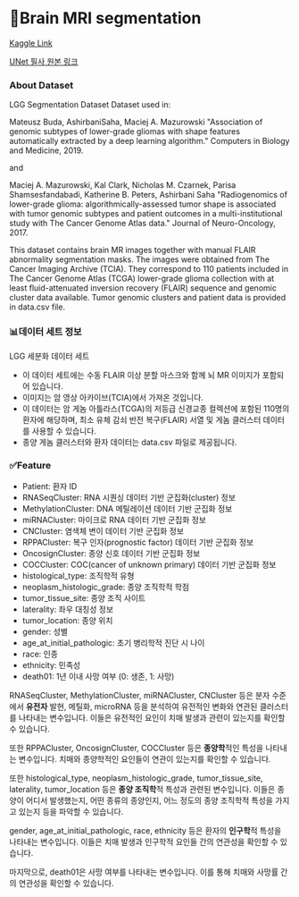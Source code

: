 # 🧠Brain MRI segmentation
[Kaggle Link](https://www.kaggle.com/datasets/mateuszbuda/lgg-mri-segmentation)

[UNet 필사 원본 링크](https://www.kaggle.com/code/tejasurya/unet-from-scratch-segmentation-tumour/notebook)

### About Dataset
LGG Segmentation Dataset
Dataset used in:

Mateusz Buda, AshirbaniSaha, Maciej A. Mazurowski "Association of genomic subtypes of lower-grade gliomas with shape features automatically extracted by a deep learning algorithm." Computers in Biology and Medicine, 2019.

and

Maciej A. Mazurowski, Kal Clark, Nicholas M. Czarnek, Parisa Shamsesfandabadi, Katherine B. Peters, Ashirbani Saha "Radiogenomics of lower-grade glioma: algorithmically-assessed tumor shape is associated with tumor genomic subtypes and patient outcomes in a multi-institutional study with The Cancer Genome Atlas data." Journal of Neuro-Oncology, 2017.

This dataset contains brain MR images together with manual FLAIR abnormality segmentation masks.
The images were obtained from The Cancer Imaging Archive (TCIA).
They correspond to 110 patients included in The Cancer Genome Atlas (TCGA) lower-grade glioma collection with at least fluid-attenuated inversion recovery (FLAIR) sequence and genomic cluster data available.
Tumor genomic clusters and patient data is provided in data.csv file.



### 📊데이터 세트 정보
LGG 세분화 데이터 세트


- 이 데이터 세트에는 수동 FLAIR 이상 분할 마스크와 함께 뇌 MR 이미지가 포함되어 있습니다.
- 이미지는 암 영상 아카이브(TCIA)에서 가져온 것입니다.
- 이 데이터는 암 게놈 아틀라스(TCGA)의 저등급 신경교종 컬렉션에 포함된 110명의 환자에 해당하며, 최소 유체 감쇠 반전 복구(FLAIR) 서열 및 게놈 클러스터 데이터를 사용할 수 있습니다.
- 종양 게놈 클러스터와 환자 데이터는 data.csv 파일로 제공됩니다.

### ✅Feature
  
- Patient: 환자 ID
- RNASeqCluster: RNA 시퀀싱 데이터 기반 군집화(cluster) 정보
- MethylationCluster: DNA 메틸레이션 데이터 기반 군집화 정보
- miRNACluster: 마이크로 RNA 데이터 기반 군집화 정보
- CNCluster: 염색체 변이 데이터 기반 군집화 정보
- RPPACluster: 복구 인자(prognostic factor) 데이터 기반 군집화 정보
- OncosignCluster: 종양 신호 데이터 기반 군집화 정보
- COCCluster: COC(cancer of unknown primary) 데이터 기반 군집화 정보
- histological_type: 조직학적 유형
- neoplasm_histologic_grade: 종양 조직학적 학점
- tumor_tissue_site: 종양 조직 사이트
- laterality: 좌우 대칭성 정보
- tumor_location: 종양 위치
- gender: 성별
- age_at_initial_pathologic: 초기 병리학적 진단 시 나이
- race: 인종
- ethnicity: 민족성
- death01: 1년 이내 사망 여부 (0: 생존, 1: 사망)

RNASeqCluster, MethylationCluster, miRNACluster, CNCluster 등은 분자 수준에서 **유전자** 발현, 메틸화, microRNA 등을 분석하여 유전적인 변화와 연관된 클러스터를 나타내는 변수입니다. 이들은 유전적인 요인이 치매 발생과 관련이 있는지를 확인할 수 있습니다.

또한 RPPACluster, OncosignCluster, COCCluster 등은 **종양학**적인 특성을 나타내는 변수입니다. 치매와 종양학적인 요인들이 연관이 있는지를 확인할 수 있습니다.

또한 histological_type, neoplasm_histologic_grade, tumor_tissue_site, laterality, tumor_location 등은 **종양 조직학**적 특성과 관련된 변수입니다. 이들은 종양이 어디서 발생했는지, 어떤 종류의 종양인지, 어느 정도의 종양 조직학적 특성을 가지고 있는지 등을 파악할 수 있습니다.

gender, age_at_initial_pathologic, race, ethnicity 등은 환자의 **인구학**적 특성을 나타내는 변수입니다. 이들은 치매 발생과 인구학적 요인들 간의 연관성을 확인할 수 있습니다.

마지막으로, death01은 사망 여부를 나타내는 변수입니다. 이를 통해 치매와 사망률 간의 연관성을 확인할 수 있습니다.
